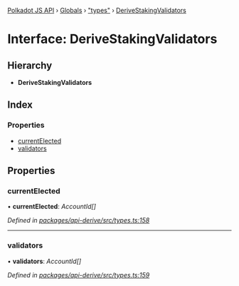 [Polkadot JS API](../README.md) › [Globals](../globals.md) › ["types"](../modules/_types_.md) › [DeriveStakingValidators](_types_.derivestakingvalidators.md)

# Interface: DeriveStakingValidators

## Hierarchy

* **DeriveStakingValidators**

## Index

### Properties

* [currentElected](_types_.derivestakingvalidators.md#currentelected)
* [validators](_types_.derivestakingvalidators.md#validators)

## Properties

###  currentElected

• **currentElected**: *AccountId[]*

*Defined in [packages/api-derive/src/types.ts:158](https://github.com/polkadot-js/api/blob/dd97e9daee/packages/api-derive/src/types.ts#L158)*

___

###  validators

• **validators**: *AccountId[]*

*Defined in [packages/api-derive/src/types.ts:159](https://github.com/polkadot-js/api/blob/dd97e9daee/packages/api-derive/src/types.ts#L159)*
